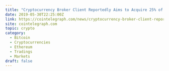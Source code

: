 ```yaml
---
title: "Cryptocurrency Broker Client Reportedly Aims to Acquire 25% of All Bitcoin Supply"
date: 2019-05-30T22:25:00Z
link: https://cointelegraph.com/news/cryptocurrency-broker-client-reportedly-aims-to-acquire-25-of-all-bitcoin-supply?utm_medium=RSS&utm_source=hune
site: cointelegraph.com
topic: crypto
category:
  - Bitcoin
  - Cryptocurrencies
  - Ethereum
  - Tradings
  - Markets
draft: false
---
```

